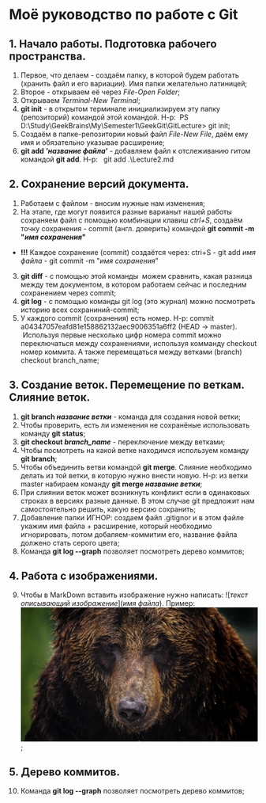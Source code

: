 # Моё руководство по работе с Git
## 1. Начало работы. Подготовка рабочего пространства.
1. Первое, что делаем - создаём папку, в которой будем работать (хранить файл и его вариации). Имя папки желательно латиницей;
2. Второе - открываем её через *File-Open Folder*;
3. Открываем *Terminal-New Terminal*;
4. **git init** - в открытом терминале инициализируем эту папку (репозиторий) командой этой командой.
Н-р:  PS D:\Study\GeekBrains\My\Semester1\GeekGit\GitLecture> git init;
5. Создаём в папке-репозитории новый файл *File-New File*, даём ему имя и обязательно указывае расширение;
6. **git add *'название файла'*** - добавляем файл к отслеживанию гитом командой **git add**. Н-р:  
git add .\Lecture2.md
## 2. Сохранение версий документа.
1. Работаем с файлом - вносим нужные нам изменения;
2. На этапе, где могут появится разные варианыт нашей работы сохраняем файл с помощью комбинации клавиш *ctrl+S*, создаём точку сохранения - commit (англ. доверить) командой **git commit -m "*имя сохранения*"**
* **!!!** Каждое сохранение (commit) создаётся через: ctri+S - git add *имя файла* - git commit -m "*имя сохранения*"
3. **git diff** - с помощью этой команды  можем сравнить, какая разница между тем документом, в котором работаем сейчас и последним сохранением через commit;
4. **git log** - с помощью команды git log (это журнал) можно посмотреть историю всех сохраниний-commit;
5. У каждого commit (сохранения) есть номер. Н-р: commit a04347057eafd81e158862132aec9006351a6ff2 (HEAD -> master).  Используя первые несколько цифр номера commit можно переключаться между сохранениями, используя комманду checkout номер коммита.
А также перемещаться между ветками (branch) checkout branch_name;
## 3. Создание веток. Перемещение по веткам. Слияние веток.
1. **git branch *название ветки*** - команда для создания новой ветки;
2. Чтобы проверить, есть ли изменения не сохранёные использовать команду **git status**;
3. **git checkout *branch_name*** - переключение между ветками;
4. Чтобы посмотреть на какой ветке находимся используем команду **git branch**;
5. Чтобы объединить ветви командой **git merge**. Слияние необходимо делать из той ветки, в которую нужно внести новую. Н-р: из ветки master набираем команду **git merge *название ветки***;
6. При слиянии веток может возникнуть конфликт если в одинаковых строках в версиях разные данные. В этом случае git предложит нам самостоятельно решить, какую версию сохранить;
7. Добавление папки ИГНОР: создаем файл .gitignor и в этом файле укажим имя файла + расширение, который необходимо игнорировать, потом добаляем-коммитим его, название файла должено стать серого цвета;
8. Команда **git log --graph** позволяет посмотреть дерево коммитов;
## 4. Работа с изображениями.
9. Чтобы в MarkDown вставить изображение нужно написать: ![*текст описывающий изображение*](*имя файла*).
Пример: ![bears here](Bear.jpg);
## 5. Дерево коммитов.
10. Команда **git log --graph** позволяет посмотреть дерево коммитов;
